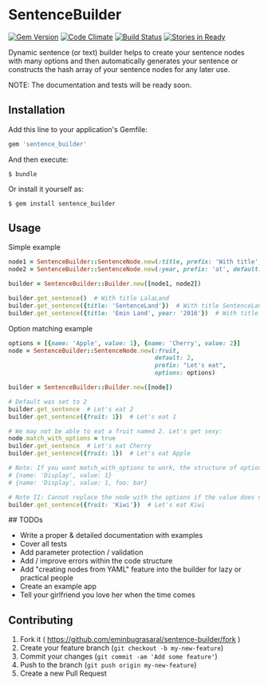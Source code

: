 # SentenceBuilder

[![Gem Version](https://badge.fury.io/rb/sentence_builder.svg)](http://badge.fury.io/rb/sentence_builder)
[![Code Climate](https://codeclimate.com/github/eminbugrasaral/sentence-builder/badges/gpa.svg)](https://codeclimate.com/github/eminbugrasaral/sentence-builder)
[![Build Status](https://travis-ci.org/ebsaral/sentence-builder.svg?branch=master)](https://travis-ci.org/ebsaral/sentence-builder)
[![Stories in Ready](https://badge.waffle.io/eminbugrasaral/sentence-builder.png?label=ready&title=Ready)](https://waffle.io/eminbugrasaral/sentence-builder)

Dynamic sentence (or text) builder helps to create your sentence nodes with many options and then automatically generates your sentence or constructs the hash array of your sentence nodes for any later use.

NOTE: The documentation and tests will be ready soon.

## Installation

Add this line to your application's Gemfile:

```ruby
gem 'sentence_builder'
```

And then execute:

    $ bundle

Or install it yourself as:

    $ gem install sentence_builder

## Usage

Simple example

```ruby
node1 = SentenceBuilder::SentenceNode.new(:title, prefix: 'With title', default: 'LalaLand')
node2 = SentenceBuilder::SentenceNode.new(:year, prefix: 'at', default: '2013', always_use: false)

builder = SentenceBuilder::Builder.new([node1, node2])

builder.get_sentence()  # With title LalaLand
builder.get_sentence({title: 'SentenceLand'})  # With title SentenceLand
builder.get_sentence({title: 'Emin Land', year: '2016'})  # With title Emin Land at 2016


```

Option matching example

```ruby
options = [{name: 'Apple', value: 1}, {name: 'Cherry', value: 2}]
node = SentenceBuilder::SentenceNode.new(:fruit,
                                         default: 2,
                                         prefix: "Let's eat",
                                         options: options)

builder = SentenceBuilder::Builder.new([node])

# Default was set to 2
builder.get_sentence  # Let's eat 2
builder.get_sentence({fruit: 1})  # Let's eat 1

# We may not be able to eat a fruit named 2. Let's get sexy:
node.match_with_options = true
builder.get_sentence  # Let's eat Cherry
builder.get_sentence({fruit: 1})  # Let's eat Apple

# Note: If you want match_with_options to work, the structure of options hash be like:
# {name: 'Display', value: 1}
# {name: 'Display', value: 1, foo: bar}

# Note II: Cannot replace the node with the options if the value does not exist :/
builder.get_sentence({fruit: 'Kiwi'})  # Let's eat Kiwi

```

## TODOs

- Write a proper & detailed documentation with examples
- Cover all tests
- Add parameter protection / validation
- Add / improve errors within the code structure
- Add "creating nodes from YAML" feature into the builder for lazy or practical people
- Create an example app
- Tell your girlfriend you love her when the time comes


## Contributing

1. Fork it ( https://github.com/eminbugrasaral/sentence-builder/fork )
2. Create your feature branch (`git checkout -b my-new-feature`)
3. Commit your changes (`git commit -am 'Add some feature'`)
4. Push to the branch (`git push origin my-new-feature`)
5. Create a new Pull Request
